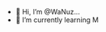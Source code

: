- 👋 Hi, I’m @WaNuz...
- 🌱 I’m currently learning M

<!---
WaNuz/WaNuz is a ✨ special ✨ repository because its `README.md` (this file) appears on your GitHub profile.
You can click the Preview link to take a look at your changes.
--->
